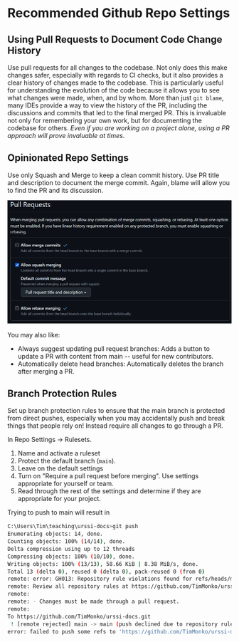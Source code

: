 # Recommended Github Repo Settings

## Using Pull Requests to Document Code Change History

Use pull requests for all changes to the codebase. Not only does this make changes safer, especially with regards to CI checks, but it also provides a clear history of changes made to the codebase. This is particularly useful for understanding the evolution of the code because it allows you to see what changes were made, when, and by whom. More than just `git blame`, many IDEs provide a way to view the history of the PR, including the discussions and commits that led to the final merged PR. This is invaluable not only for remembering your own work, but for documenting the codebase for others. *Even if you are working on a project alone, using a PR approach will prove invaluable at times.*

## Opinionated Repo Settings

Use only Squash and Merge to keep a clean commit history. Use PR title and description to document the merge commit. Again, blame will allow you to find the PR and its discussion.

![Github Pull Request Settings](assets/gh-pr-settings.png)

You may also like:

- Always suggest updating pull request branches: Adds a button to update a PR with content from main -- useful for new contributors.
- Automatically delete head branches: Automatically deletes the branch after merging a PR.

## Branch Protection Rules

Set up branch protection rules to ensure that the main branch is protected from direct pushes, especially when you may accidentally push and break things that people rely on! Instead require all changes to go through a PR.

In Repo Settings -> Rulesets.

1. Name and activate a ruleset
2. Protect the default branch (`main`).
3. Leave on the default settings
4. Turn on "Require a pull request before merging". Use settings appropriate for yourself or team.
5. Read through the rest of the settings and determine if they are appropriate for your project.

Trying to push to main will result in

```bash
C:\Users\Tim\teaching\urssi-docs>git push
Enumerating objects: 14, done.
Counting objects: 100% (14/14), done.
Delta compression using up to 12 threads
Compressing objects: 100% (10/10), done.
Writing objects: 100% (13/13), 58.66 KiB | 8.38 MiB/s, done.
Total 13 (delta 0), reused 0 (delta 0), pack-reused 0 (from 0)
remote: error: GH013: Repository rule violations found for refs/heads/main.
remote: Review all repository rules at https://github.com/TimMonko/urssi-docs/rules?ref=refs%2Fheads%2Fmain
remote:
remote: - Changes must be made through a pull request.
remote:
To https://github.com/TimMonko/urssi-docs.git
 ! [remote rejected] main -> main (push declined due to repository rule violations)
error: failed to push some refs to 'https://github.com/TimMonko/urssi-docs.git'
```
